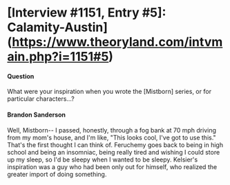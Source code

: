 # [Interview #1151, Entry #5]: Calamity-Austin](https://www.theoryland.com/intvmain.php?i=1151#5)

#### Question

What were your inspiration when you wrote the [Mistborn] series, or for particular characters...?

#### Brandon Sanderson

Well, Mistborn-- I passed, honestly, through a fog bank at 70 mph driving from my mom's house, and I'm like, "This looks cool, I've got to use this." That's the first thought I can think of. Feruchemy goes back to being in high school and being an insomniac, being really tired and wishing I could store up my sleep, so I'd be sleepy when I wanted to be sleepy. Kelsier's inspiration was a guy who had been only out for himself, who realized the greater import of doing something.


